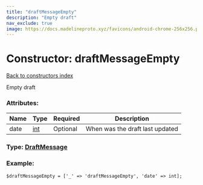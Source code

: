 ```yaml
---
title: "draftMessageEmpty"
description: "Empty draft"
nav_exclude: true
image: https://docs.madelineproto.xyz/favicons/android-chrome-256x256.png
---
```

# Constructor: draftMessageEmpty  
[Back to constructors index](/API_docs/constructors/index.html)



Empty draft

### Attributes:

| Name     |    Type       | Required | Description |
|----------|---------------|----------|-------------|
|date|[int](/API_docs/types/int.html) | Optional|When was the draft last updated|



### Type: [DraftMessage](/API_docs/types/DraftMessage.html)


### Example:

```
$draftMessageEmpty = ['_' => 'draftMessageEmpty', 'date' => int];
```  
